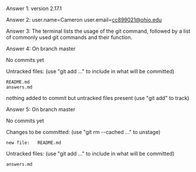 Answer 1: version 2.17.1

Answer 2:
	user.name=Cameron
	user.email=cc899021@ohio.edu

Answer 3: The terminal lists the usage of the git command, followed by a list of commonly used git commands and their function.

Answer 4:
On branch master

No commits yet

Untracked files:
  (use "git add <file>..." to include in what will be committed)

	README.md
	answers.md

nothing added to commit but untracked files present (use "git add" to track)

Answer 5:
On branch master

No commits yet

Changes to be committed:
  (use "git rm --cached <file>..." to unstage)

	new file:   README.md

Untracked files:
  (use "git add <file>..." to include in what will be committed)

	answers.md


